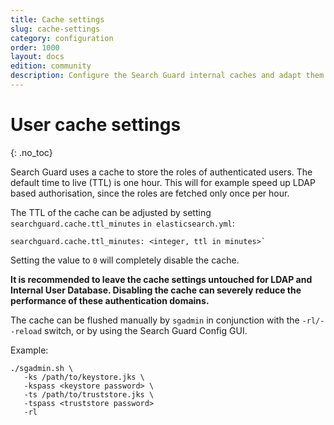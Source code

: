 ```yaml
---
title: Cache settings
slug: cache-settings
category: configuration
order: 1000
layout: docs
edition: community
description: Configure the Search Guard internal caches and adapt them to your needs.
---
```

<!---
Copyright 2020 floragunn GmbH
-->
# User cache settings
{: .no_toc}

Search Guard uses a cache to store the roles of authenticated users. The default time to live (TTL) is one hour. This will for example speed up LDAP based authorisation, since the roles are fetched only once per hour.

The TTL of the cache can be adjusted by setting `searchguard.cache.ttl_minutes` `in elasticsearch.yml`:

```
searchguard.cache.ttl_minutes: <integer, ttl in minutes>`
```

Setting the value to `0` will completely disable the cache.

**It is recommended to leave the cache settings untouched for LDAP and Internal User Database. Disabling the cache can severely reduce the performance of these authentication domains.**

The cache can be flushed manually by `sgadmin` in conjunction with the `-rl/--reload` switch, or by using the Search Guard Config GUI.

Example:

```
./sgadmin.sh \
   -ks /path/to/keystore.jks \
   -kspass <keystore password> \
   -ts /path/to/truststore.jks \
   -tspass <truststore password>
   -rl
```

